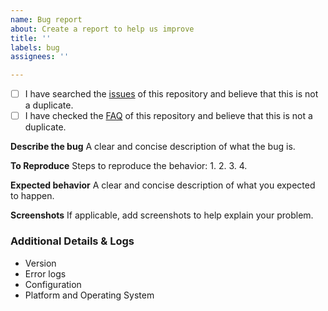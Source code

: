 ```yaml
---
name: Bug report
about: Create a report to help us improve
title: ''
labels: bug
assignees: ''

---
```


- [ ] I have searched the [issues](https://github.com/ctripcorp/apollo/issues) of this repository and believe that this is not a duplicate.
- [ ] I have checked the [FAQ](https://github.com/ctripcorp/apollo/wiki/%E9%83%A8%E7%BD%B2&%E5%BC%80%E5%8F%91%E9%81%87%E5%88%B0%E7%9A%84%E5%B8%B8%E8%A7%81%E9%97%AE%E9%A2%98) of this repository and believe that this is not a duplicate.

**Describe the bug**
A clear and concise description of what the bug is.

**To Reproduce**
Steps to reproduce the behavior:
1. 
2. 
3. 
4. 

**Expected behavior**
A clear and concise description of what you expected to happen.

**Screenshots**
If applicable, add screenshots to help explain your problem.

### Additional Details & Logs

- Version
- Error logs
- Configuration
- Platform and Operating System
